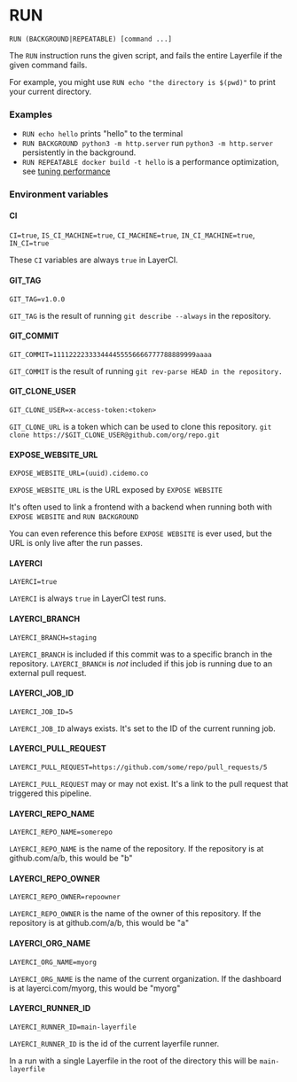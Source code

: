 # RUN 

`RUN (BACKGROUND|REPEATABLE) [command ...]`

The `RUN` instruction runs the given script, and fails the entire Layerfile if the given command fails.

For example, you might use `RUN echo "the directory is $(pwd)"` to print your current directory.

### Examples

- `RUN echo hello` prints "hello" to the terminal
- `RUN BACKGROUND python3 -m http.server` run `python3 -m http.server` persistently in the background.
- `RUN REPEATABLE docker build -t hello` is a performance optimization, see [tuning performance](/docs/tuning-performance#run-repeatable)

### Environment variables
#### CI

`CI=true`, `IS_CI_MACHINE=true`, `CI_MACHINE=true`, `IN_CI_MACHINE=true`, `IN_CI=true`

These `CI` variables are always `true` in LayerCI.


#### GIT\_TAG

`GIT_TAG=v1.0.0`

`GIT_TAG` is the result of running `git describe --always` in the repository.


#### GIT\_COMMIT

`GIT_COMMIT=111122223333444455556666777788889999aaaa`

`GIT_COMMIT` is the result of running `git rev-parse HEAD in the repository.`


#### GIT\_CLONE\_USER
`GIT_CLONE_USER=x-access-token:<token>`

`GIT_CLONE_URL` is a token which can be used to clone this repository. `git clone https://$GIT_CLONE_USER@github.com/org/repo.git`

#### EXPOSE\_WEBSITE\_URL

`EXPOSE_WEBSITE_URL=(uuid).cidemo.co`

`EXPOSE_WEBSITE_URL` is the URL exposed by `EXPOSE WEBSITE`

It's often used to link a frontend with a backend when running both with `EXPOSE WEBSITE` and `RUN BACKGROUND`

You can even reference this before `EXPOSE WEBSITE` is ever used, but the URL is only live after the run passes.


#### LAYERCI

`LAYERCI=true`

`LAYERCI` is always `true` in LayerCI test runs.


#### LAYERCI\_BRANCH

`LAYERCI_BRANCH=staging`

`LAYERCI_BRANCH` is included if this commit was to a specific branch in the repository.
`LAYERCI_BRANCH` is *not* included if this job is running due to an external pull request.


#### LAYERCI\_JOB\_ID

`LAYERCI_JOB_ID=5`

`LAYERCI_JOB_ID` always exists. It's set to the ID of the current running job.


#### LAYERCI\_PULL\_REQUEST

`LAYERCI_PULL_REQUEST=https://github.com/some/repo/pull_requests/5`

`LAYERCI_PULL_REQUEST` may or may not exist. It's a link to the pull request that triggered this pipeline.


#### LAYERCI\_REPO\_NAME

`LAYERCI_REPO_NAME=somerepo`

`LAYERCI_REPO_NAME` is the name of the repository. If the repository is at github.com/a/b, this would be "b"


#### LAYERCI\_REPO\_OWNER

`LAYERCI_REPO_OWNER=repoowner`

`LAYERCI_REPO_OWNER` is the name of the owner of this repository. If the repository is at github.com/a/b, this would be "a"


#### LAYERCI\_ORG\_NAME

`LAYERCI_ORG_NAME=myorg`

`LAYERCI_ORG_NAME` is the name of the current organization. If the dashboard is at layerci.com/myorg, this would be "myorg"


#### LAYERCI\_RUNNER\_ID

`LAYERCI_RUNNER_ID=main-layerfile`

`LAYERCI_RUNNER_ID` is the id of the current layerfile runner.

In a run with a single Layerfile in the root of the directory this will be `main-layerfile`
